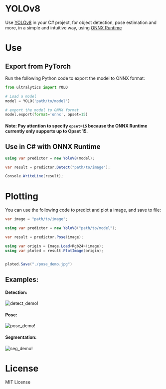 # YOLOv8
Use [YOLOv8](https://github.com/ultralytics/ultralytics) in your C# project, for object detection, pose estimation and more, in a simple and intuitive way, using [ONNX Runtime](https://github.com/microsoft/onnxruntime)

# Use

## Export from PyTorch

Run the following Python code to export the model to ONNX format:

```python
from ultralytics import YOLO 

# Load a model
model = YOLO('path/to/model')

# export the model to ONNX format
model.export(format='onnx', opset=15)
```

#### Note: Pay attention to specify `opset=15` because the ONNX Runtime currently only supports up to Opset 15.

## Use in C# with ONNX Runtime

```csharp
using var predictor = new YoloV8(model);

var result = predictor.Detect("path/to/image");

Console.WriteLine(result);
```

# Plotting

You can use the following code to predict and plot a image, and save to file:

```csharp
var image = "path/to/image";

using var predictor = new YoloV8("path/to/model");

var result = predictor.Pose(image);

using var origin = Image.Load<Rgb24>(image);
using var ploted = result.PlotImage(origin);


ploted.Save("./pose_demo.jpg")
```

## Examples:

#### Detection:
![detect_demo!](https://raw.githubusercontent.com/dme-compunet/YOLOv8/main/assets/detect_demo.jpg)

#### Pose:
![pose_demo!](https://raw.githubusercontent.com/dme-compunet/YOLOv8/main/assets/pose_demo.jpg)

#### Segmentation:
![seg_demo!](https://raw.githubusercontent.com/dme-compunet/YOLOv8/main/assets/seg_demo.jpg)

# License

MIT License
